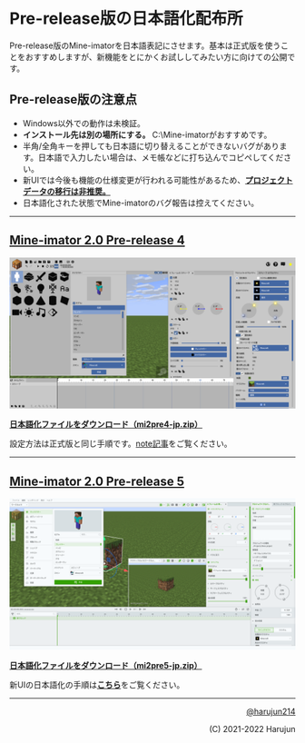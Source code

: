 # Pre-release版の日本語化配布所
Pre-release版のMine-imatorを日本語表記にさせます。基本は正式版を使うことをおすすめしますが、新機能をとにかくお試ししてみたい方に向けての公開です。
## Pre-release版の注意点
- Windows以外での動作は未検証。
- **インストール先は別の場所にする。** C:\Mine-imatorがおすすめです。
- 半角/全角キーを押しても日本語に切り替えることができないバグがあります。日本語で入力したい場合は、メモ帳などに打ち込んでコピペしてください。
- 新UIでは今後も機能の仕様変更が行われる可能性があるため、**[プロジェクトデータの移行は非推奨。](https://twitter.com/NimiKitamura/status/1595817183896080386)**
- 日本語化された状態でMine-imatorのバグ報告は控えてください。  

---
## [Mine-imator 2.0 Pre-release 4](https://www.mineimatorforums.com/index.php?/topic/88756-mine-imator-20-pre-release-1/)
![img1](https://raw.githubusercontent.com/harujun214/mineimator-jp/master/img/img1.png)

**[日本語化ファイルをダウンロード（mi2pre4-jp.zip）](https://firestorage.jp/download/10b41b88ce1b0fb7f57bc9fb480e83e40cb457c8)**

設定方法は正式版と同じ手順です。[note記事](https://note.com/harujun214/n/n70d7a7e397c6)をご覧ください。

---
## [Mine-imator 2.0 Pre-release 5](https://www.mineimatorforums.com/index.php?/topic/89976-mine-imator-20-pre-release-5-phase-2/)
![img2](https://raw.githubusercontent.com/harujun214/mineimator-jp/master/img/img2.png)

**[日本語化ファイルをダウンロード（mi2pre5-jp.zip）](https://firestorage.jp/download/10b41b88ce1b0fb7f57bc9fb480e83e40cb457c8)**

新UIの日本語化の手順は[**こちら**](/mineimator-jp/mi2pre5-set/)をご覧ください。

---
<p align="right"><a href="<a href="https://twitter.com/intent/follow?screen_name=harujun214">@harujun214</a></p>
<p align="right">(C) 2021-2022 Harujun</p>

